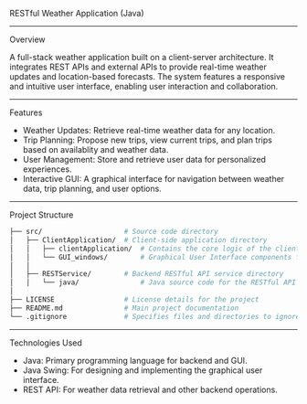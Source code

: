 
RESTful Weather Application (Java)

---

Overview

A full-stack weather application built on a client-server architecture. It integrates REST APIs and external APIs to provide real-time weather updates and location-based forecasts. The system features a responsive and intuitive user interface, enabling user interaction and collaboration.

---

Features

- Weather Updates: Retrieve real-time weather data for any location.
- Trip Planning: Propose new trips, view current trips, and plan trips based on availablity and weather data.
- User Management: Store and retrieve user data for personalized experiences.
- Interactive GUI: A graphical interface for navigation between weather data, trip planning, and user options.

---

Project Structure
```bash
├── src/                    # Source code directory
│   ├── ClientApplication/  # Client-side application directory
│   │   ├── clientApplication/  # Contains the core logic of the client application
│   │   └── GUI_windows/        # Graphical User Interface components for Windows
│   │
│   ├── RESTService/        # Backend RESTful API service directory
│   │   └── java/               # Java source code for the RESTful API
│     
├── LICENSE                 # License details for the project
├── README.md               # Main project documentation
└── .gitignore              # Specifies files and directories to ignore in Git
```
---

Technologies Used

- Java: Primary programming language for backend and GUI.
- Java Swing: For designing and implementing the graphical user interface.
- REST API: For weather data retrieval and other backend operations.
